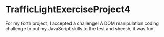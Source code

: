 # TrafficLightExerciseProject4
For my forth project, I accepted a challenge! A DOM manipulation coding challenge to put my JavaScript skills to the test and sheesh, it was fun!
